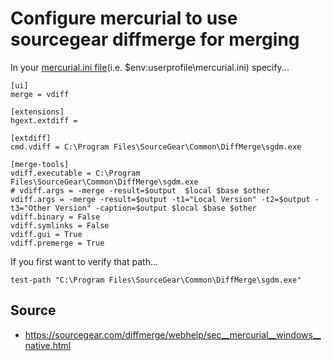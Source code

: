 ﻿# Configure mercurial to use sourcegear diffmerge for merging

In your [mercurial.ini file](mercurial_ini.md)(i.e. $env:userprofile\mercurial.ini) specify...

    [ui]
    merge = vdiff

    [extensions]
    hgext.extdiff =

    [extdiff]
    cmd.vdiff = C:\Program Files\SourceGear\Common\DiffMerge\sgdm.exe

    [merge-tools]
    vdiff.executable = C:\Program Files\SourceGear\Common\DiffMerge\sgdm.exe
    # vdiff.args = -merge -result=$output  $local $base $other
    vdiff.args = -merge -result=$output -t1="Local Version" -t2=$output -t3="Other Version" -caption=$output $local $base $other
    vdiff.binary = False
    vdiff.symlinks = False
    vdiff.gui = True
    vdiff.premerge = True

If you first want to verify that path...

    test-path "C:\Program Files\SourceGear\Common\DiffMerge\sgdm.exe"

## Source

- <https://sourcegear.com/diffmerge/webhelp/sec__mercurial__windows__native.html>